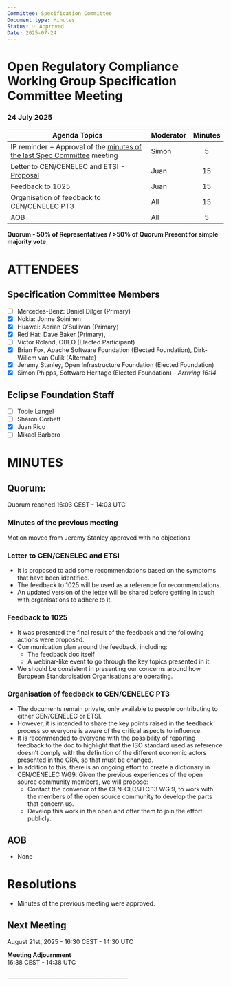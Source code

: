```yaml
---
Committee: Specification Committee
Document type: Minutes
Status: ✅ Approved
Date: 2025-07-24
---
```


# **Open Regulatory Compliance Working Group** Specification Committee Meeting

###  24 July 2025 

| Agenda Topics | Moderator | Minutes |
| ----- | ----- | :---: |
| IP reminder \+ Approval of the [minutes of the last Spec Committee](https://docs.google.com/document/d/1spwJAqBYp6wbXyQ-USvFRNHXe3igMraccX3LwJzbXl4/edit?tab=t.0#heading=h.gxn7522l60z2) meeting | Simon | 5 |
| Letter to CEN/CENELEC and ETSI \- [Proposal](https://docs.google.com/document/d/1RdCHHiMVNuucc25YDCDAyXDwV3Qg8bd8ICtro_5IhSs/edit?usp=sharing) | Juan | 15 |
| Feedback to 1025  | Juan | 15 |
| Organisation of feedback to CEN/CENELEC PT3 | All  | 15 |
| AOB | All | 5 |

**Quorum \- 50% of Representatives / \>50% of Quorum Present for simple majority vote**  
 

# ATTENDEES

## Specification Committee Members

- [ ] Mercedes-Benz:  Daniel Dilger (Primary)  
- [x] Nokia: Jonne Soininen  
- [x] Huawei: Adrian O’Sullivan (Primary)   
- [x] Red Hat: Dave Baker (Primary),   
- [ ] Victor Roland, OBEO (Elected Participant)   
- [x] Brian Fox, Apache Software Foundation (Elected Foundation), Dirk-Willem van Gulik (Alternate)   
- [x] Jeremy Stanley, Open Infrastructure Foundation (Elected Foundation)  
- [x] Simon Phipps, Software Heritage (Elected Foundation) \- *Arriving 16:14*

## Eclipse Foundation Staff

- [ ] Tobie Langel  
- [ ] Sharon Corbett  
- [x] Juan Rico  
- [ ] Mikael Barbero

# MINUTES

## Quorum: 

Quorum reached 16:03 CEST \- 14:03 UTC

### Minutes of the previous meeting

Motion moved from Jeremy Stanley approved with no objections

### Letter to CEN/CENELEC and ETSI 

* It is proposed to add some recommendations based on the symptoms that have been identified.  
* The feedback to 1025 will be used as a reference for recommendations.  
* An updated version of the letter will be shared before getting in touch with organisations to adhere to it.

### Feedback to 1025

* It was presented the final result of the feedback and the following actions were proposed.  
* Communication plan around the feedback, including:  
  * The feedback doc itself  
  * A webinar-like event to go through the key topics presented in it.  
* We should be consistent in presenting our concerns around how European Standardisation Organisations are operating.

### Organisation of feedback to CEN/CENELEC PT3

* The documents remain private, only available to people contributing to either CEN/CENELEC or ETSI.  
* However, it is intended to share the key points raised in the feedback process so everyone is aware of the critical aspects to influence.  
* It is recommended to everyone with the possibility of reporting feedback to the doc to highlight that the ISO standard used as reference doesn’t comply with the definition of the different economic actors presented in the CRA, so that must be changed.  
* In addition to this, there is an ongoing effort to create a dictionary in CEN/CENELEC WG9. Given the previous experiences of the open source community members, we will propose:  
  * Contact the convenor of the CEN-CLC/JTC 13 WG 9, to work with the members of the open source community to develop the parts that concern us.  
  * Develop this work in the open and offer them to join the effort publicly.

## AOB

- None

# Resolutions

* Minutes of the previous meeting were approved.

## Next Meeting

August 21st, 2025 \- 16:30 CEST \- 14:30 UTC

**Meeting Adjournment**  
16:38 CEST \- 14:38 UTC

\_\_\_\_\_\_\_\_\_\_\_\_\_\_\_\_\_\_\_\_\_\_\_\_\_\_\_\_\_\_\_\_\_\_\_\_\_\_\_\_\_\_\_\_